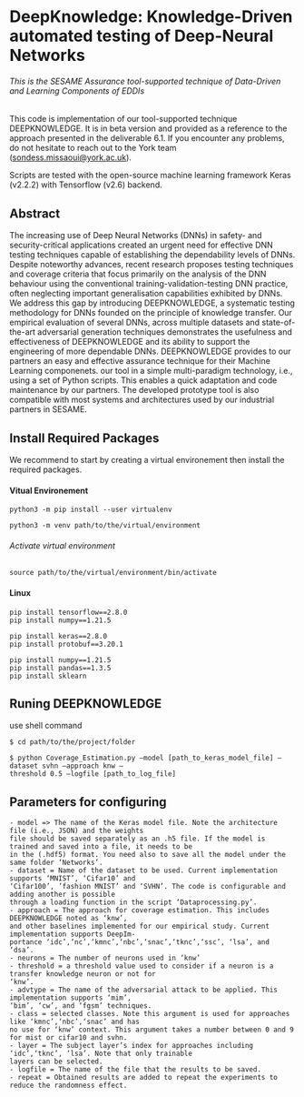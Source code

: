 
# DeepKnowledge: Knowledge-Driven automated testing of Deep-Neural Networks
###### This is the SESAME Assurance tool-supported technique of Data-Driven and Learning Components of EDDIs


This code is implementation of our tool-supported technique DEEPKNOWLEDGE.
It is in beta version and provided as a reference to the approach presented in the deliverable 6.1. 
If you encounter any problems, do not hesitate to reach out to the York team (sondess.missaoui@york.ac.uk).

Scripts are tested with the open-source machine learning framework Keras (v2.2.2) with Tensorflow (v2.6) backend.

## Abstract
The increasing use of Deep Neural Networks (DNNs) in safety- and security-critical applications created an urgent need for effective 
DNN testing techniques capable of establishing the dependability levels of DNNs.
Despite noteworthy advances, recent research proposes testing techniques and coverage criteria that focus primarily on the analysis of the DNN 
behaviour using the conventional training-validation-testing DNN practice, often neglecting important generalisation capabilities exhibited by DNNs. 
We address this gap by introducing DEEPKNOWLEDGE, a systematic testing methodology for DNNs founded on the principle of knowledge transfer. 
Our empirical evaluation of several DNNs, across multiple datasets and state-of-the-art adversarial generation techniques demonstrates 
the usefulness and effectiveness of DEEPKNOWLEDGE and its ability to support the engineering of more dependable DNNs.
DEEPKNOWLEDGE provides to our partners an easy and effective assurance technique for their Machine Learning componenets.
our tool in a simple multi-paradigm technology, i.e., using a set of Python scripts. 
This enables a quick adaptation and code maintenance by our partners. 
The developed prototype tool is also compatible with most systems and architectures used by our industrial partners in SESAME.

## Install Required Packages
We recommend to start by creating a virtual environement then install the required packages.

#### Vitual Environement

```
python3 -m pip install --user virtualenv

python3 -m venv path/to/the/virtual/environment
```
###### Activate virtual environment

```
source path/to/the/virtual/environment/bin/activate
```



#### Linux
    
```
pip install tensorflow==2.8.0
pip install numpy==1.21.5

pip install keras==2.8.0 
pip install protobuf==3.20.1

pip install numpy==1.21.5
pip install pandas==1.3.5
pip install sklearn

```
## Runing DEEPKNOWLEDGE
use shell command

```
$ cd path/to/the/project/folder

$ python Coverage_Estimation.py –model [path_to_keras_model_file] –dataset svhn –approach knw –
threshold 0.5 –logfile [path_to_log_file]
```
## Parameters for configuring 
```
- model => The name of the Keras model file. Note the architecture file (i.e., JSON) and the weights
file should be saved separately as an .h5 file. If the model is trained and saved into a file, it needs to be
in the (.hdf5) format. You need also to save all the model under the same folder ‘Networks’.
- dataset = Name of the dataset to be used. Current implementation supports ‘MNIST’, ‘Cifar10’ and
‘Cifar100’, ’fashion MNIST’ and ‘SVHN’. The code is configurable and adding another is possible
through a loading function in the script ‘Dataprocessing.py’.
- approach = The approach for coverage estimation. This includes DEEPKNOWLEDGE noted as ‘knw’,
and other baselines implemented for our empirical study. Current implementation supports DeepIm-
portance ‘idc’,‘nc’,‘kmnc’,‘nbc’,‘snac’,‘tknc’,‘ssc’, ‘lsa’, and ‘dsa’.
- neurons = The number of neurons used in ‘knw’
- threshold = a threshold value used to consider if a neuron is a transfer knowledge neuron or not for
‘knw’.
- advtype = The name of the adversarial attack to be applied. This implementation supports ‘mim’,
‘bim’, ‘cw’, and ‘fgsm’ techniques.
- class = selected classes. Note this argument is used for approaches like ‘kmnc’,‘nbc’,‘snac’ and has
no use for ‘knw’ context. This argument takes a number between 0 and 9 for mist or cifar10 and svhn.
- layer = The subject layer’s index for approaches including ‘idc’,‘tknc’, ‘lsa’. Note that only trainable
layers can be selected.
- logfile = The name of the file that the results to be saved.
- repeat = Obtained results are added to repeat the experiments to reduce the randomness effect.
```
